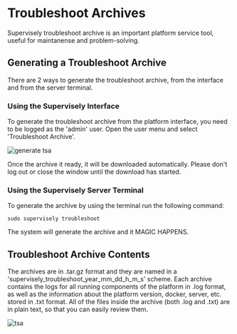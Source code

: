 # Troubleshoot Archives
Supervisely troubleshoot archive is an important platform service tool, useful for maintanense and problem-solving.

## Generating a Troubleshoot Archive

There are 2  ways to generate the troubleshoot archive, from the interface and from the server terminal.

### Using the Supervisely Interface

To generate the troubleshoot archive from the platform interface, you need to be logged as the 'admin' user. Open the user menu and select 'Troubleshoot Archive'. 

![generate tsa](https://user-images.githubusercontent.com/48245050/228557293-69f40688-8067-4c32-97c0-75573682dc99.png)

Once the archive it ready, it will be downloaded automatically. Please don't log out or close the window until the download has started. 

### Using the Supervisely Server Terminal

To generate the archive by using the terminal run the following command:

```sudo supervisely troubleshoot```

The system will generate the archive and it MAGIC HAPPENS.


## Troubleshoot Archive Contents

The archives are in .tar.gz format and they are named in a 'supervisely_troubleshoot_year_mm_dd_h_m_s' scheme.
Each archive contains the logs for all running components of the platform in .log format, as well as the information about the platform version, docker, server, etc. stored in .txt format. All of the files inside the archive (both .log and .txt) are in plain text, so that you can easily review them.

![tsa](https://user-images.githubusercontent.com/48245050/228561271-13ddfb37-8f59-44fa-8eb3-eaa6806ee2d2.png)

